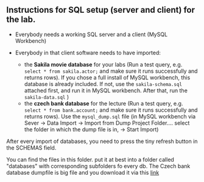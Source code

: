 ## Instructions for SQL setup (server and client) for the lab.


- Everybody needs a working SQL server and a client (MySQL Workbench) 

- Everybody in that client software needs to have imported:

  * the **Sakila movie database** for your labs (Run a test query, e.g. ```select * from sakila.actor;``` and make sure it runs successfully and returns rows). If you chose a full install of MySQL workbench, this database is already included. If not, use the ```sakila-schema.sql``` attached first, and run it in MySQL workbench. After that, run the ```sakila-data.sql``` )
  * the **czech bank database** for the lecture (Run a test query, e.g. ```select * from bank.account;``` and make sure it runs successfully and returns rows). Use the ```mysql_dump.sql``` file (in MySQL workbench via Sever -> Data Import -> Import from Dump Project Folder.... select the folder in which the dump file is in, -> Start Import)

After every import of databases, you need to press the tiny refresh button in the SCHEMAS field.

You can find the files in this folder. put it at best into a folder called "databases" with corresponding subfolders fo every db. The Czech bank database dumpfile is big file and you download it via this [link](https://drive.google.com/drive/folders/1OPz8gmOW4whkJPq98T8mRd91PpHegXGO?usp=sharing)
